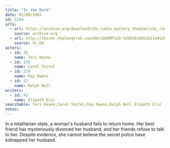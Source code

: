 ```yaml
---
title: "In the Dark"
date: 01/08/1981
id: 1144
urls: 
  - url: https://archive.org/download/cbs_radio_mystery_theater/cbs_radio_mystery_theater-1101-1150.zip/cbs_radio_mystery_theater-1101-1150%2Fcbsrmt_1144_in_the_dark.mp3
    source: archive-org
  - url: http://cbsrmt.thelongtrek.com/DH/CBSRMT%20-%20810108%201144%20In%20the%20Dark_dh.mp3
    source: kl-DH
actors:  
  - id: 26
    name: Teri Keane  
  - id: 135
    name: Carol Teitel  
  - id: 279
    name: Ray Owens  
  - id: 12
    name: Ralph Bell
writers:  
  - id: 43
    name: Elspeth Eric
searchable: Teri Keane,Carol Teitel,Ray Owens,Ralph Bell Elspeth Eric
notes:  
---
```

In a totalitarian state, a woman's husband fails to return home. Her best friend has mysteriously divorced her husband, and her friends refuse to talk to her. Despite evidence, she cannot believe the secret police have kidnapped her husband.